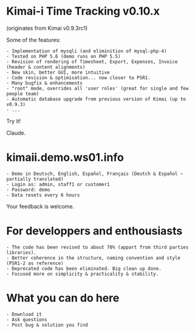 Kimai-i Time Tracking v0.10.x
====================================
(originates from Kimai v0.9.3rc1)

Some of the features:

    - Implementation of mysqli (and eliminition of mysql-php-4)
    - Tested on PHP 5.6 (demo runs on PHP 5.5)
    - Revision of rendering of Timesheet, Export, Expenses, Invoice (header & content alignments)
    - New skin, better GUI, more intuitive
    - Code revision & optimisation... now closer to PSR1.
    - Many bugfix & enhancements
    - "root" mode, overrides all 'user roles' (great for single and few people team)
    - Automatic database upgrade from previous version of Kimai (up to v0.9.3)
    - ...

Try it!

Claude.



kimaii.demo.ws01.info
=====================
    - Demo in Deutsch, English, Español, Français (Deutch & Español ~ partially translated)
    - Login as: admin, staff1 or customer1
    - Password: demo
    - Data resets every 6 hours

Your feedback is welcome.



For developpers and enthousiasts
================================
    - The code has been revised to about 70% (appart from third parties libraries).
    - Better coherence in the structure, naming convention and style (PSR1-2 as reference)
    - Deprecated code has been eliminated. Big clean up done.
    - Focused more on simplicity & practicality & stability. 



What you can do here
====================
    - Download it
    - Ask questions
    - Post bug & solution you find



